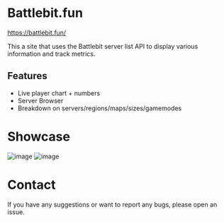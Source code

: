 # Battlebit.fun 
https://battlebit.fun/ 
 
This a site that uses the Battlebit server list API to display various information and track metrics.  
 
## Features 
 
* Live player chart + numbers 
* Server Browser 
* Breakdown on servers/regions/maps/sizes/gamemodes 
 
# Showcase 
![image](https://github.com/justinvvitale/battlebit.fun/assets/4002351/61a1d770-7fac-457a-8669-4b629c0660b6) 
![image](https://github.com/justinvvitale/battlebit.fun/assets/4002351/336ab93e-4339-42be-8ec8-0d2f9a68036c) 
 
# Contact 
If you have any suggestions or want to report any bugs, please open an issue. 
